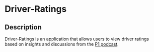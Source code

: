 # Driver-Ratings

## Description

Driver-Ratings is an application that allows users to view driver ratings based on insights and discussions from the [P1 podcast](https://www.youtube.com/@mattp1tommy).
